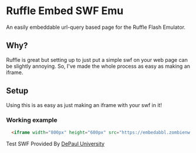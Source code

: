 # Ruffle Embed SWF Emu

An easily embeddable url-query based page for the Ruffle Flash Emulator.

## Why?
Ruffle is great but setting up to just put a simple swf on your web page can be slightly annoying.
So, I've made the whole process as easy as making an iframe.

## Setup
Using this is as easy as just making an iframe with your swf in it!

### Working example
```html
  <iframe width="800px" height="600px" src="https://embedabbl.zombienw.com/ruffle/index.html?swf=https://embedabbl.zombienw.com/ruffle/test.swf" frameborder="0"></iframe>
```

Test SWF Provided By [DePaul University](https://condor.depaul.edu/sjost/hci430/flash-examples.htm)